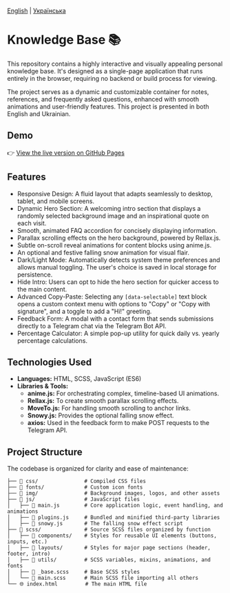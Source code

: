 [English](./README.md) | [Українська](./README.uk.md)

# Knowledge Base 📚

This repository contains a highly interactive and visually appealing personal
knowledge base. It's designed as a single-page application that runs entirely in the
browser, requiring no backend or build process for viewing.

The project serves as a dynamic and customizable container for notes, references, and
frequently asked questions, enhanced with smooth animations and user-friendly
features. This project is presented in both English and Ukrainian.

## Demo

👉 [View the live version on GitHub Pages](https://niarosss.github.io/knowledge-base/)

## Features

- Responsive Design: A fluid layout that adapts seamlessly to desktop, tablet, and
  mobile screens.
- Dynamic Hero Section: A welcoming intro section that displays a randomly selected
  background image and an inspirational quote on each visit.
- Smooth, animated FAQ accordion for concisely displaying information.
- Parallax scrolling effects on the hero background, powered by Rellax.js.
- Subtle on-scroll reveal animations for content blocks using anime.js.
- An optional and festive falling snow animation for visual flair.
- Dark/Light Mode: Automatically detects system theme preferences and allows manual
  toggling. The user's choice is saved in local storage for persistence.
- Hide Intro: Users can opt to hide the hero section for quicker access to the main
  content.
- Advanced Copy-Paste: Selecting any `[data-selectable]` text block opens a custom
  context menu with options to "Copy" or "Copy with signature", and a toggle to add a
  "Hi!" greeting.
- Feedback Form: A modal with a contact form that sends submissions directly to a
  Telegram chat via the Telegram Bot API.
- Percentage Calculator: A simple pop-up utility for quick daily vs. yearly percentage
  calculations.

## Technologies Used

- **Languages:** HTML, SCSS, JavaScript (ES6)
- **Libraries & Tools:**
  - **anime.js:** For orchestrating complex, timeline-based UI animations.
  - **Rellax.js:** To create smooth parallax scrolling effects.
  - **MoveTo.js:** For handling smooth scrolling to anchor links.
  - **Snowy.js:** Provides the optional falling snow effect.
  - **axios:** Used in the feedback form to make POST requests to the Telegram API.

## Project Structure

The codebase is organized for clarity and ease of maintenance:

```
├── 📁 css/               # Compiled CSS files
├── 📁 fonts/             # Custom icon fonts
├── 📁 img/               # Background images, logos, and other assets
├── 📁 js/                # JavaScript files
│   ├── 📄 main.js        # Core application logic, event handling, and animations
│   ├── 📄 plugins.js     # Bundled and minified third-party libraries
│   ├── 📄 snowy.js       # The falling snow effect script
├── 📁 scss/              # Source SCSS files organized by function
│   ├── 📁 components/    # Styles for reusable UI elements (buttons, inputs, etc.)
│   ├── 📁 layouts/       # Styles for major page sections (header, footer, intro)
│   ├── 📁 utils/         # SCSS variables, mixins, animations, and fonts
│   ├── 🎨 _base.scss     # Base SCSS styles
│   └── 🎨 main.scss      # Main SCSS file importing all others
└── 🌐 index.html         # The main HTML file
```
